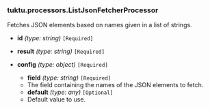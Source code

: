 ### tuktu.processors.ListJsonFetcherProcessor
Fetches JSON elements based on names given in a list of strings.

  * **id** *(type: string)* `[Required]`

  * **result** *(type: string)* `[Required]`

  * **config** *(type: object)* `[Required]`

    * **field** *(type: string)* `[Required]`
    - The field containing the names of the JSON elements to fetch.

    * **default** *(type: any)* `[Optional]`
    - Default value to use.

